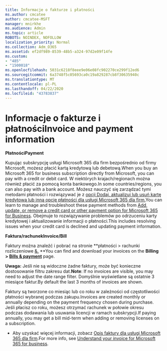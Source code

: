 ```yaml
---
title: Informacje o fakturze i płatności
ms.author: cmcatee
author: cmcatee-MSFT
manager: mnirkhe
ms.audience: Admin
ms.topic: article
ROBOTS: NOINDEX, NOFOLLOW
localization_priority: Normal
ms.collection: Adm_O365
ms.assetid: ef2df989-8539-48b5-a324-97d2e09f14fe
ms.custom:
- "485"
- "1500018"
ms.openlocfilehash: 5031c6218f8eee9e06e08fc902270ce299f12ed6
ms.sourcegitcommit: 6a3748f5c05693ca0c19a829287cb8f30635940c
ms.translationtype: MT
ms.contentlocale: pl-PL
ms.lasthandoff: 04/22/2020
ms.locfileid: "43783837"
---
```

# <a name="invoice-and-payment-information"></a><span data-ttu-id="81d0e-102">Informacje o fakturze i płatności</span><span class="sxs-lookup"><span data-stu-id="81d0e-102">Invoice and payment information</span></span>

<span data-ttu-id="81d0e-103">**Płatności**</span><span class="sxs-lookup"><span data-stu-id="81d0e-103">**Payment**</span></span>

<span data-ttu-id="81d0e-104">Kupując subskrypcję usługi Microsoft 365 dla firm bezpośrednio od firmy Microsoft, możesz płacić kartą kredytową lub debetową.</span><span class="sxs-lookup"><span data-stu-id="81d0e-104">When you buy an Microsoft 365 for business subscription directly from Microsoft, you can pay with a credit or debit card.</span></span>  <span data-ttu-id="81d0e-105">W niektórych krajach/regionach można również płacić za pomocą konta bankowego.</span><span class="sxs-lookup"><span data-stu-id="81d0e-105">In some countries/regions, you can also pay with a bank account.</span></span>  <span data-ttu-id="81d0e-106">Możesz nauczyć się zarządzać tymi metodami płatności i rozwiązywać je z [opcji Dodaj, aktualizuj lub usuń kartę kredytową lub inną opcję płatności dla usługi Microsoft 365 dla firm.](https://go.microsoft.com/fwlink/?linkid=2118133)</span><span class="sxs-lookup"><span data-stu-id="81d0e-106">You can learn to manage and troubleshoot these payment methods from [Add, update, or remove a credit card or other payment option for Microsoft 365 for Business](https://go.microsoft.com/fwlink/?linkid=2118133).</span></span>  <span data-ttu-id="81d0e-107">Obejmuje to rozwiązywanie problemów po odrzuceniu karty kredytowej i aktualizowanie informacji o płatności.</span><span class="sxs-lookup"><span data-stu-id="81d0e-107">This includes resolving issues when your credit card is declined and updating payment information.</span></span>

<span data-ttu-id="81d0e-108">**Faktura/rachunek**</span><span class="sxs-lookup"><span data-stu-id="81d0e-108">**Invoice/Bill**</span></span>

<span data-ttu-id="81d0e-109">Faktury można znaleźć i pobrać na stronie \*\*płatności > rachunki rozliczeniowe [&.](https://go.microsoft.com/fwlink/p/?linkid=848039) \*\*</span><span class="sxs-lookup"><span data-stu-id="81d0e-109">You can find and download your invoices on the **Billing > [Bills & payment](https://go.microsoft.com/fwlink/p/?linkid=848039)** page.</span></span>  

<span data-ttu-id="81d0e-110">**Uwaga:** Jeśli nie są widoczne żadne faktury, może być konieczne dostosowanie filtru zakresu dat.</span><span class="sxs-lookup"><span data-stu-id="81d0e-110">**Note**: If no invoices are visible, you may need to adjust the date range filter.</span></span>  <span data-ttu-id="81d0e-111">Domyślnie wyświetlane są ostatnie 3 miesiące faktur.</span><span class="sxs-lookup"><span data-stu-id="81d0e-111">By default the last 3 months of invoices are shown.</span></span>

<span data-ttu-id="81d0e-112">Faktury są tworzone co miesiąc lub co roku w zależności od częstotliwości płatności wybranej podczas zakupu.</span><span class="sxs-lookup"><span data-stu-id="81d0e-112">Invoices are created monthly or annually depending on the payment frequency chosen during purchase.</span></span>  <span data-ttu-id="81d0e-113">Jeśli płacisz co roku, możesz otrzymać rachunek w połowie okresu podczas dodawania lub usuwania licencji w ramach subskrypcji.</span><span class="sxs-lookup"><span data-stu-id="81d0e-113">If paying annually, you may get a bill mid-term when adding or removing licenses on a subscription.</span></span>
 
- <span data-ttu-id="81d0e-114">Aby uzyskać więcej informacji, zobacz [Opis faktury dla usługi Microsoft 365 dla firm](https://go.microsoft.com/fwlink/?linkid=2119101).</span><span class="sxs-lookup"><span data-stu-id="81d0e-114">For more info, see [Understand your invoice for Microsoft 365 for business](https://go.microsoft.com/fwlink/?linkid=2119101).</span></span>

